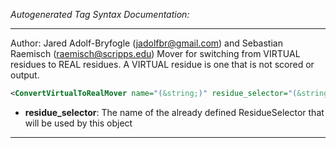 <!-- THIS IS AN AUTOGENERATED FILE: Don't edit it directly, instead change the schema definition in the code itself. -->

_Autogenerated Tag Syntax Documentation:_

---
Author: Jared Adolf-Bryfogle (jadolfbr@gmail.com) and Sebastian Raemisch (raemisch@scripps.edu)
Mover for switching from VIRTUAL residues to REAL residues. A VIRTUAL residue is one that is not scored or output.

```xml
<ConvertVirtualToRealMover name="(&string;)" residue_selector="(&string;)" />
```

-   **residue_selector**: The name of the already defined ResidueSelector that will be used by this object

---
